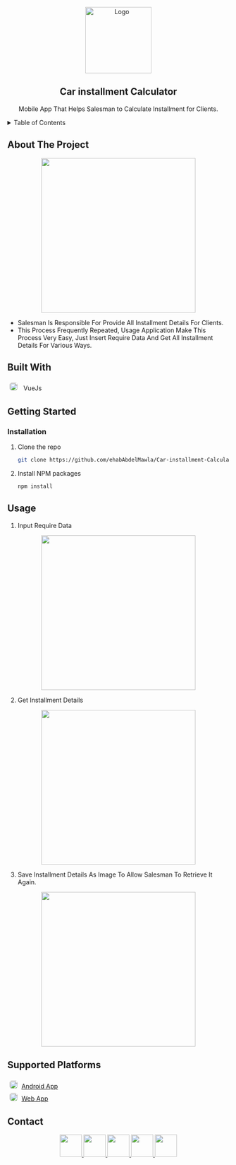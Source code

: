 <!-- PROJECT LOGO -->
<br />
<div align="center">
  <a href="https://github.com/ehabAbdelMawla/Car-installment-Calculator">
    <img src="https://user-images.githubusercontent.com/51888513/202929663-7a03f921-c649-45ef-b01a-eb81d8d6a501.png" alt="Logo" width="150" >
  </a>


  <h2 align="center">Car installment Calculator
</h2>

  <p align="center">
 Mobile App That Helps Salesman to Calculate Installment for Clients.
   
  </p>
</div>


<!-- TABLE OF CONTENTS -->
<details>
  <summary>Table of Contents</summary>
  <ul>
    <li>
      <a href="#about-the-project">About The Project</a>
    </li>
    <li><a href="#built-with">Built With</a></li>
        <li><a href="#installation">Installation</a></li>
    <li><a href="#usage">Usage</a></li>
    <li><a href="#contact">Contact</a></li>
  </ul>
</details>

<!-- ABOUT THE PROJECT -->
## About The Project

<p align="center">

<img src="https://user-images.githubusercontent.com/51888513/202930798-55a007d6-2044-4b95-a515-8bef2e0c148b.png"  width="350" />

</p>

- Salesman Is Responsible For Provide All Installment Details For Clients.
- This Process Frequently Repeated, Usage Application Make This Process Very Easy, Just Insert Require Data And Get All Installment Details For Various Ways.

## Built With

 <kbd><img src="https://user-images.githubusercontent.com/51888513/202930180-04743b9a-ff47-4c20-9f03-9c85b7164b25.png" width="18" style="border-radius:5px; margin:5px"/> </kbd> VueJs <br/>
 
<!-- GETTING STARTED -->
## Getting Started

### Installation
1. Clone the repo
   ```sh
   git clone https://github.com/ehabAbdelMawla/Car-installment-Calculator.git
   ```
2. Install NPM packages
   ```sh
   npm install
   ```

<!-- USAGE EXAMPLES -->
## Usage

1. Input Require Data
<p align="center">
<img src="https://user-images.githubusercontent.com/51888513/202930828-753ec315-a453-46f6-836d-1f6770355bca.png"  width="350" />
</p>

2. Get Installment Details
<p align="center">
<img src="https://user-images.githubusercontent.com/51888513/202930870-54d87d98-44c8-4cb7-86c4-5c9eb8a0d8ed.png"  width="350" />
</p>

3. Save Installment Details As Image To Allow Salesman To Retrieve It Again.
<p align="center">
<img src="https://user-images.githubusercontent.com/51888513/202930913-09af4705-75c8-4bce-b450-312612243730.png"  width="350" />
</p>


## Supported Platforms

 <kbd> <img src="https://user-images.githubusercontent.com/51888513/188965149-99a105e6-e79c-4c00-b92d-973f2b7701c4.png" width="18" style="border-radius:5px; margin:5px" /></kbd>  <a href="https://raw.githubusercontent.com/ehabAbdelMawla/Todo-App/main/app.apk
">Android App</a>
 <br/>
 <kbd> <img src="https://user-images.githubusercontent.com/51888513/188971072-7a0cb030-948d-48cd-9b78-5cc32dd32aba.png" width="18" style="border-radius:5px; margin:5px"/></kbd>  <a href="https://todolist-76565.web.app/"> Web App </a><br/>
 

 <!-- CONTACT -->
## Contact
<p align="center">
<a  href="mailto:eabdo1474@gmail.com">
 <img src="https://user-images.githubusercontent.com/51888513/188922645-da22d955-0b02-46d9-8145-564b54316d87.png" width="50"/> 
</a>
<a href="https://www.youtube.com/channel/UCnoe7bD7w2fWYlNzqY3qjLA">
<img src="https://user-images.githubusercontent.com/51888513/188924271-4554ab67-60b6-46db-9d38-b5d284bfc324.png" width="50"/>
</a>
<a href="https://www.linkedin.com/in/ehab-abdel-mawla-9b20aa183">
<img src="https://user-images.githubusercontent.com/51888513/188924356-4578aa1f-26c0-4310-a16d-f4eb3c891b8d.png" width="50"/>
</a>
<a href="https://codepen.io/ehabAbdelMola"><img src="https://user-images.githubusercontent.com/51888513/188924374-5169b372-1eda-4639-95b7-ceacbe31b861.png"   width="50"/> </a>
<a href="https://www.instagram.com/abdoehab4551/"><img src="https://user-images.githubusercontent.com/51888513/188924858-1b4bd316-4259-4f22-be15-0872c31ebc12.png"   width="50"/> </a>

</p>

